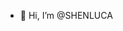 - 👋 Hi, I’m @SHENLUCA


<!---
SHENLUCA/SHENLUCA is a ✨ special ✨ repository because its `README.md` (this file) appears on your GitHub profile.
You can click the Preview link to take a look at your changes.
--->

